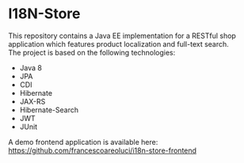# I18N-Store

This repository contains a Java EE implementation for a RESTful shop application which features product localization and full-text search. </br>
The project is based on the following technologies:
* Java 8
* JPA
* CDI
* Hibernate
* JAX-RS
* Hibernate-Search
* JWT
* JUnit

A demo frontend application is available here: https://github.com/francescoareoluci/i18n-store-frontend